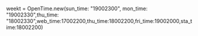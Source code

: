 weekt = OpenTime.new(sun_time: "19002300", mon_time: "19002330",thu_time: "18002330",web_time:17002200,thu_time:18002200,fri_time:19002000,sta_time:18002200)

